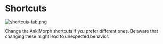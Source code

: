 # Shortcuts

![shortcuts-tab.png](../../../img/shortcuts-tab.png)

Change the AnkiMorph shortcuts if you prefer different ones. Be aware that changing these might lead to unexpected behavior.
